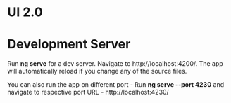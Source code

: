 # UI 2.0 

# Development Server
Run **ng serve** for a dev server. Navigate to http://localhost:4200/. The app will automatically reload if you change any of the source files. 

You can also run the app on different port - Run **ng serve --port 4230** and navigate to respective port URL -  http://localhost:4230/


